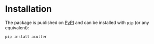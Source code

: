 # Installation

The package is published on [PyPI](https://pypi.org/project/acutter/)
and can be installed with `pip` (or any equivalent):

```bash
pip install acutter
```
